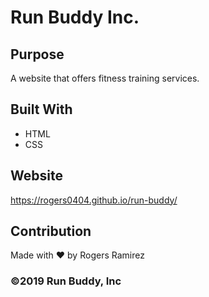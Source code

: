 # Run Buddy Inc.

## Purpose
A website that offers fitness training services.

## Built With
* HTML
* CSS

## Website
https://rogers0404.github.io/run-buddy/

## Contribution
Made with ❤️ by Rogers Ramirez

### ©️2019 Run Buddy, Inc 
